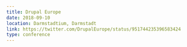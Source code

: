```yaml
---
title: Drupal Europe
date: 2018-09-10
location: Darmstadtium, Darmstadt
link: https://twitter.com/DrupalEurope/status/951744235396583424
type: conference
---
```

